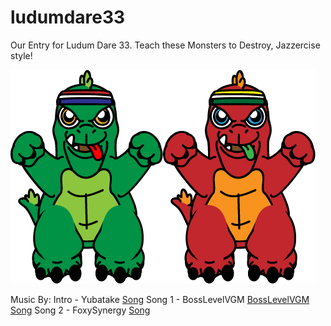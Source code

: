 # ludumdare33
Our Entry for Ludum Dare 33. Teach these Monsters to Destroy, Jazzercise style!

<img src="https://raw.githubusercontent.com/RoaringCatGames/ludumdare33/master/texture-packer/animations/Player1/Win/Win_1.png"/><img src="https://raw.githubusercontent.com/RoaringCatGames/ludumdare33/master/texture-packer/animations/Player2/Win/Win_1.png" />

Music By:
Intro - Yubatake <a href="http://opengameart.org/content/80s-tv-theme">Song</a>
Song 1 -  BossLevelVGM <a href="http://BossLevelVGM.com">BossLevelVGM</a> <a href="http://opengameart.org/content/hoverwhip">Song</a>
Song 2 -  FoxySynergy <a href="http://opengameart.org/content/cluster-block">Song</a>
